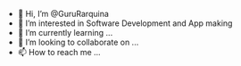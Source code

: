 - 👋 Hi, I’m @GuruRarquina
- 👀 I’m interested in Software Development and App making
- 🌱 I’m currently learning ...
- 💞️ I’m looking to collaborate on ...
- 📫 How to reach me ...

<!---
GuruRarquina/GuruRarquina is a ✨ special ✨ repository because its `README.md` (this file) appears on your GitHub profile.
You can click the Preview link to take a look at your changes.
--->
